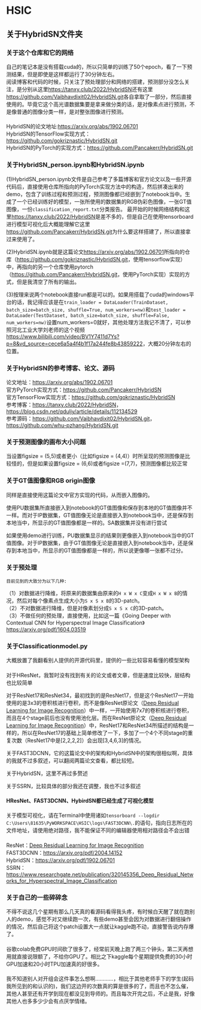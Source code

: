 # HSIC
## 关于HybridSN文件夹
### 关于这个仓库和它的网络

自己的笔记本是没有搭载cuda的，所以只简单的训练了50个epoch，看了一下预测结果，但是即使是这样都运行了30分钟左右。<br>
阅读博客和代码的时候，只关注了预处理部分和网络的搭建，预测部分没怎么关注，是分别从这里<https://tanxy.club/2022/HybridSN>还有这里<https://github.com/Vaibhavdixit02/HybridSN.git>各自拿取了一部分，然后直接使用的。毕竟它这个高光谱数据集要是拿来做分类的话，是对像素点进行预测，不是像普通的图像分类一样，是对整张图像进行预测。

####

HybridSN的论文地址:<https://arxiv.org/abs/1902.06701><br>
HybridSN的TensorFlow实现方式：<https://github.com/gokriznastic/HybridSN.git><br>
HybridSN的PyTorch的实现方式：<https://github.com/Pancakerr/HybridSN.git><br>

### 关于HybridSN_person.ipynb和HybridSN.ipynb

(1)HybridSN_person.ipynb文件是自己参考了多篇博客和官方论文以及一些开源代码后，直接使用仓库所指向的PyTorch实现方法中的构造，然后拼凑出来的demo，包含了训练过程和预测过程，预测图像都已经嵌到了notebook当中。生成了一个已经训练好的模型，一张所使用的数据集的RGB伪彩色图像，一张GT值图像，一份```classification_report.txt```分类报告。
最开始的时候网络结构和这里<https://tanxy.club/2022/HybridSN>是差不多的，但是自己在使用tensorboard进行模型可视化后大概能理解它这里<https://github.com/Pancakerr/HybridSN.git>为什么要这样搭建了，所以直接拿过来使用了。<br>

(2)HybridSN.ipynb就是这篇论文<https://arxiv.org/abs/1902.06701>所指向的仓库（<https://github.com/gokriznastic/HybridSN.git>，使用tensorflow实现）中，再指向的另一个仓库使用pytorch（<https://github.com/Pancakerr/HybridSN.git>，使用PyTorch实现）实现的方式，但是我清空了所有的输出。<br>

(3)按理来说两个notebook直接run都是可以的。如果用搭载了cuda的windows平台的话，我记得应该是在```train_loader = DataLoader(TrainDataset, batch_size=batch_size, shuffle=True, num_workers=nw)```和```test_loader = DataLoader(TestDataset, batch_size=batch_size, shuffle=False, num_workers=nw)```设置num_workers=0就好，其他处理方法我记不清了，可以参照河北工业大学刘老师的这个视频<https://www.bilibili.com/video/BV1Y7411d7Ys?p=8&vd_source=cece6a5a4f4b1f17a244fe8b43859222>，大概20分钟左右的位置。

### 关于HybridSN的参考博客、论文、源码

论文地址：<https://arxiv.org/abs/1902.06701><br>
官方PyTorch实现方式：<https://github.com/Pancakerr/HybridSN><br>
官方TensorFlow实现方式：<https://github.com/gokriznastic/HybridSN><br>
参考博客：<https://tanxy.club/2022/HybridSN>，<https://blog.csdn.net/qduljy/article/details/112134529><br>
参考源码：<https://github.com/Vaibhavdixit02/HybridSN.git>，<https://github.com/whu-pzhang/HybridSN.git><br>

### 关于预测图像的画布大小问题

当设置figsize = (5,5)或者更小（比如figsize = (4,4)）时所呈现的预测图像是比较怪的，但是如果设置figsize = (6,6)或者figsize =(7,7)，预测图像都比较正常

### 关于GT值图像和RGB origin图像

同样是直接使用这篇论文中官方实现的代码，从而嵌入图像的。<br>

使用PU数据集所直接嵌入到notebook的GT值图像和保存到本地的GT值图像并不一样。而对于IP数据集，GT值图像无论是直接嵌入到notebook当中，还是保存到本地当中，所显示的GT值图像都是一样的。SA数据集并没有进行尝试<br>

如果使用demo进行训练，PU数据集显示的结果则更像嵌入到notebook当中的GT值图像。对于IP数据集，由于GT值图像无论是直接嵌入到notebook当中，还是保存到本地当中，所显示的GT值图像都是一样的，所以说更像哪一张都不过分。<br>

### 关于预处理

    目前见到的大致分为以下几种:
（1）对数据进行降维，将原来的数据集由原来的```H x W x C```变成```H x W x B```的情况，然后对每个像素点生成大小为```S x S x B```的3D-patch。<br>
（2）不对数据进行降维，但是对像素划分成```S x S x C```的3D-patch。<br>
（3）不做任何的预处理，直接使用，比如这一篇《Going Deeper with Contextual CNN for Hyperspectral Image Classification》<https://arxiv.org/pdf/1604.03519><br>

### 关于Classificationmodel.py

大概放置了我翻看别人提供的开源代码里，提供的一些比较容易看懂的模型架构<br>

#### 

对于HResNet，我暂时没有找到有关的论文或者文章，但是速度比较快，层结构也比较简单<br>

对于ResNet17和ResNet34，最初找到的是ResNet17，但是这个ResNet17一开始使用的是3x3的卷积核进行卷积，而不是像ResNet原论文（[Deep Residual Learning for Image Recognition](https://arxiv.org/abs/1512.03385)）中一样，一开始使用7x7的卷积核进行卷积，而且在4个stage前后也没有使用池化层。而在ResNet原论文（[Deep Residual Learning for Image Recognition](https://arxiv.org/abs/1512.03385)）中，ResNet17和ResNet34所描述的结构是一样的，所以在ResNet17的基础上简单修改了一下，多加了一个4个不同stage的重复次数（ResNet17中是[2,2,2,2]）会出现[3,4,6,3]的情况。<br>

关于FAST3DCNN，它的这篇论文中的架构和HybridSN中的架构很相似啊，具体的我就不过多叙述，可以翻阅两篇论文查看，都比较短。<br>

关于HybridSN，这里不再过多赘述<br>

关于SSRN，比较具体的部分我还在调整，我也不过多叙述<br>

#### HResNet、FAST3DCNN、HybirdSN都已经生成了可视化模型

关于模型可视化，请在Terminal中使用诸如```tensorboard --logdir C:\Users\81635\PyWORKSPACE\HSIC\logs\FAST3DCNN\.```的语句，指向日志所在的文件地址，请使用绝对路径，我不能保证不同的编辑器使用相对路径会不会出错<br>

####

ResNet：[Deep Residual Learning for Image Recognition](https://arxiv.org/abs/1512.03385)<br>
FAST3DCNN：<https://arxiv.org/pdf/2004.14152><br>
HybridSN：<https://arxiv.org/pdf/1902.06701><br>
SSRN：<https://www.researchgate.net/publication/320145356_Deep_Residual_Networks_for_Hyperspectral_Image_Classification>

### 关于自己的一些碎碎念

不得不说这几个星期有那么几天真的看源码看得我头疼，有时候白天醒了就在跑别人的demo，感觉不对又继续跑一次，有些demo甚至会因为对数据进行翻倍操作的情况，然后自己将这个patch设置大一点就让kaggle跑不动，直接警告说内存爆了。

####

谷歌colab免费GPU时间砍了很多了，经常前天晚上跑了两三个钟头，第二天再想用就直接说限额了，不给你GPU了。相比之下kaggle每个星期提供免费的30小时GPU加速和20小时TPU加速真的好很多。<br>

####

我不知道别人对开组会这件事怎么想啊…………，相比于其他老师手下的学生(起码我所见到的和认识的)，我们这边开的次数真的算是很多的了，而且也不怎么催，其他人甚至还有开学到现在都没见到导师的。而且每次开完之后，不止是我，好像其他人也多多少少会有点厌学情绪。
 
